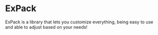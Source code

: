 # ExPack 
ExPack is a library that lets you customize everything, being easy to use and able to adjust based on your needs!